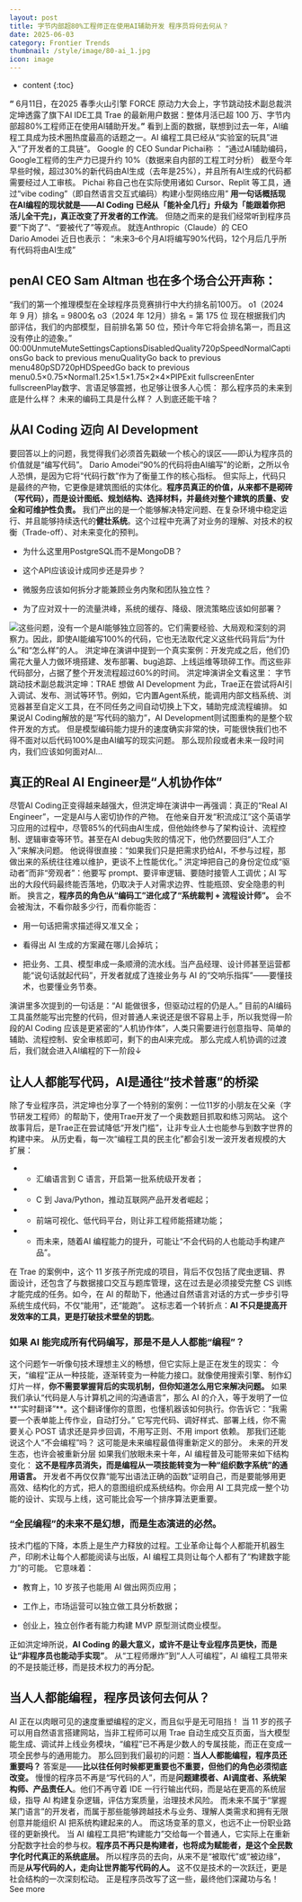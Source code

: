 ```yaml
---
layout: post
title: 字节内部超80%工程师正在使用AI辅助开发 程序员将何去何从？
date: 2025-06-03
category: Frontier Trends
thumbnail: /style/image/80-ai_1.jpg
icon: image
---
```

* content
{:toc}

**“** 6月11日，在2025 春季火山引擎 FORCE 原动力大会上，字节跳动技术副总裁洪定坤透露了旗下AI IDE工具 Trae 的最新用户数据：整体月活已超 100 万、字节内部超80%工程师正在使用AI辅助开发。**”**
看到上面的数据，联想到过去一年，AI编程工具成为技术圈热度最高的话题之一。AI 编程工具已经从“实验室的玩具”进入“了开发者的工具链”。
Google 的 CEO Sundar Pichai称 ：
“通过AI辅助编码，Google工程师的生产力已提升约 10%（数据来自内部的工程工时分析）
截至今年早些时候，超过30%的新代码由AI生成（去年是25%），并且所有AI生成的代码都需要经过人工审核。
Pichai 称自己也在实际使用诸如 Cursor、Replit 等工具，通过“vibe coding”（即自然语言交互式编码）构建小型网络应用”
**用一句话概括现在AI编程的现状就是——AI Coding 已经从「能补全几行」升级为「能跟着你把活儿全干完」，真正改变了开发者的工作流**。
但随之而来的是我们经常听到程序员要“下岗了”、“要被代了”等观点。
就连Anthropic（Claude）的 CEO Dario Amodei 近日也表示：
“未来3–6个月AI将编写90%代码，12个月后几乎所有代码将由AI生成”

## penAI CEO Sam Altman 也在多个场合公开声称：
“我们的第一个推理模型在全球程序员竞赛排行中大约排名前100万。
o1（2024 年 9 月）排名 = 9800名
o3（2024 年 12月）排名 = 第 175 位
现在根据我们内部评估，我们的内部模型，目前排名第 50 位，预计今年它将会排名第一，而且这没有停止的迹象。”
00:00UnmuteMuteSettingsCaptionsDisabledQuality720pSpeedNormalCaptionsGo back to previous menuQualityGo back to previous menu480pSD720pHDSpeedGo back to previous menu0.5×0.75×Normal1.25×1.5×1.75×2×4×PIPExit fullscreenEnter fullscreenPlay数字、言语足够震撼，也足够让很多人心慌：
那么程序员的未来到底是什么样？
未来的编码工具是什么样？
人到底还能干啥？

## 从AI Coding 迈向 AI Development
要回答以上的问题，我觉得我们必须首先戳破一个核心的误区——即认为程序员的价值就是“编写代码”。
Dario Amodei“90%的代码将由AI编写”的论断，之所以令人恐惧，是因为它将“代码行数”作为了衡量工作的核心指标。
但实际上，代码只是最终的产物，它更像是建筑图纸的实体化。**程序员真正的价值，从来都不是砌砖（写代码），而是设计图纸、规划结构、选择材料，并最终对整个建筑的质量、安全和可维护性负责。**
我们产出的是一个能够解决特定问题、在复杂环境中稳定运行、并且能够持续迭代的**健壮系统**。这个过程中充满了对业务的理解、对技术的权衡（Trade-off）、对未来变化的预判。

- 为什么这里用PostgreSQL而不是MongoDB？

- 这个API应该设计成同步还是异步？

- 微服务应该如何拆分才能兼顾业务内聚和团队独立性？

- 为了应对双十一的流量洪峰，系统的缓存、降级、限流策略应该如何部署？

![](https://assets-v2.circle.so/3leqq6sdh1jjhc0xr0fbn23189uc)这些问题，没有一个是AI能够独立回答的。它们需要经验、大局观和深刻的洞察力。因此，即使AI能编写100%的代码，它也无法取代定义这些代码背后“为什么”和“怎么样”的人。
洪定坤在演讲中提到一个真实案例：开发完成之后，他们仍需花大量人力做环境搭建、发布部署、bug追踪、上线运维等琐碎工作。而这些非代码部分，占据了整个开发流程超过60%的时间。
洪定坤演讲全文看这里：
字节跳动技术副总裁洪定坤：TRAE 想做 AI Development
为此，Trae正在尝试将AI引入调试、发布、测试等环节。例如，它内置Agent系统，能调用内部文档系统、浏览器甚至自定义工具，在不同任务之间自动切换上下文，辅助完成流程编排。
如果说AI Coding解放的是“写代码的脑力”，AI Development则试图重构的是整个软件开发的方式。
但是模型编码能力提升的速度确实非常的快，可能很快我们也不得不面对以后代码100%是由AI编写的现实问题。
那么现阶段或者未来一段时间内，我们应该如何面对AI...

## 真正的Real AI Engineer是“人机协作体”
尽管AI Coding正变得越来越强大，但洪定坤在演讲中一再强调：真正的“Real AI Engineer”，一定是AI与人密切协作的产物。
在他亲自开发“积流成江”这个英语学习应用的过程中，尽管85%的代码由AI生成，但他始终参与了架构设计、流程控制、逻辑审查等环节。甚至在AI debug失败的情况下，他仍然要回归“人工介入”来解决问题。
他说得很直接：“如果我们只是把需求扔给AI，不参与过程，那做出来的系统往往难以维护，更谈不上性能优化。”
洪定坤把自己的身份定位成“驱动者”而非“旁观者”：他要写 prompt、要评审逻辑、要随时接管人工调优；AI 写出的大段代码最终能否落地，仍取决于人对需求边界、性能瓶颈、安全隐患的判断。
换言之，**程序员的角色从“编码工”进化成了“系统裁判 + 流程设计师”。** 会不会被淘汰，不看你敲多少行，而看你能否：

- 用一句话把需求描述得又准又全；

- 看得出 AI 生成的方案藏在哪儿会掉坑；

- 把业务、工具、模型串成一条顺滑的流水线。当产品经理、设计师甚至运营都能“说句话就起代码”，开发者就成了连接业务与 AI 的“交响乐指挥”——要懂技术，也要懂业务节奏。

演讲里多次提到的一句话是：“AI 能做很多，但驱动过程的仍是人。”
目前的AI编码工具虽然能写出完整的代码，但对普通人来说还是很不容易上手，所以我觉得一阶段的AI Coding 应该是更紧密的“人机协作体”，人类只需要进行创意指导、简单的辅助、流程控制、安全审核即可，剩下的由AI来完成。
那么完成人机协调的过渡后，我们就会进入AI编程的下一阶段↓

## 让人人都能写代码，AI是通往“技术普惠”的桥梁
除了专业程序员，洪定坤也分享了一个特别的案例：一位11岁的小朋友在父亲（字节研发工程师）的帮助下，使用Trae开发了一个奥数题目抓取和练习网站。
这个故事背后，是Trae正在尝试降低“开发门槛”，让非专业人士也能参与到数字世界的构建中来。
从历史看，每一次“编程工具的民主化”都会引发一波开发者规模的大扩展：

- - 汇编语言到 C 语言，开启第一批系统级开发者；

- - C 到 Java/Python，推动互联网产品开发者崛起；

- - 前端可视化、低代码平台，则让非工程师能搭建功能；

- - 而未来，随着AI 编程能力的提升，可能让“不会代码的人也能动手构建产品”。

在 Trae 的案例中，这个 11 岁孩子所完成的项目，背后不仅包括了爬虫逻辑、界面设计，还包含了与数据接口交互与题库管理，这在过去是必须接受完整 CS 训练才能完成的任务。如今，在 AI 的帮助下，他通过自然语言对话的方式一步步引导系统生成代码，不仅“能用”，还“能跑”。
这标志着一个转折点：**AI 不只是提高开发效率的工具，更是打破技术壁垒的钥匙**。

### 如果 AI 能完成所有代码编写，那是不是人人都能“编程”？
这个问题乍一听像句技术理想主义的畅想，但它实际上是正在发生的现实：
今天，“编程”正从一种技能，逐渐转变为一种能力接口。就像使用搜索引擎、制作幻灯片一样，**你不需要掌握背后的实现机制，但你知道怎么用它来解决问题。**
如果我们承认“代码是人与计算机之间的沟通语言”，那么 AI 的介入，等于发明了一位**“实时翻译”**。这个翻译懂你的意图，也懂机器该如何执行。你告诉它：“我需要一个表单能上传作业，自动打分。” 它写完代码、调好样式、部署上线，你不需要关心 POST 请求还是异步回调，不用写正则、不用 import 依赖。
那我们还能说这个人“不会编程”吗？
这可能是未来编程最值得重新定义的部分。
未来的开发生态，也许会被重新分层
如果我们放眼未来十年，AI 编程普及可能带来如下结构变化：
**这不是程序员消失，而是编程从一项技能转变为一种“组织数字系统”的通用语言。**
开发者不再仅仅靠“能写出语法正确的函数”证明自己，而是要能够用更高效、结构化的方式，把人的意图组织成系统结构。你会用 AI 工具完成一整个功能的设计、实现与上线，这可能比会写一个排序算法更重要。

### “全民编程”的未来不是幻想，而是生态演进的必然。
技术门槛的下降，本质上是生产力释放的过程。工业革命让每个人都能开机器生产，印刷术让每个人都能阅读与出版，AI 编程工具则让每个人都有了“构建数字能力”的可能。
它意味着：

- 教育上，10 岁孩子也能用 AI 做出网页应用；

- 工作上，市场运营可以独立做工具分析数据；

- 创业上，独立创作者有能力构建 MVP 原型测试商业模型。

正如洪定坤所说，**AI Coding 的最大意义，或许不是让专业程序员更快，而是让“非程序员也能动手实现”**。
从“工程师爆炸”到“人人可编程”，AI 编程工具带来的不是技能迁移，而是技术权力的再分配。

## 当人人都能编程，程序员该何去何从？
AI 正在以肉眼可见的速度重塑编程的定义，而且似乎是无可阻挡！
当 11 岁的孩子可以用自然语言搭建网站，当非工程师可以用 Trae 自动生成交互页面，当大模型能生成、调试并上线业务模块，“编程”已不再是少数人的专属技能，而正在变成一项全民参与的通用能力。
那么回到我们最初的问题：**当人人都能编程，程序员还重要吗？**
答案是——**比以往任何时候都更重要也不重要，但他们的角色必须彻底改变。**
慢慢的程序员不再是“写代码的人”，而是**问题建模者、AI调度者、系统架构师、产品责任人**。他们不再守着 IDE 一行行输出代码，而是站在更高的系统层级，指导 AI 构建复杂逻辑，评估方案质量，治理技术风险。
而未来不属于“掌握某门语言”的开发者，而属于那些能够跨越技术与业务、理解人类需求和拥有无限创意并能组织 AI 把系统构建起来的人。
而这场变革的意义，也远不止一份职业路径的更新换代。
当 AI 编程工具把“构建能力”交给每一个普通人，它实际上在重新分配数字社会的参与权。**程序员不再只是构建者，也将成为赋能者，是这个全民数字化时代真正的系统底层。**
所以程序员的去向，从来不是“被取代”或“被边缘”，而是**从写代码的人，走向让世界能写代码的人。**
这不仅是技术的一次跃迁，更是社会结构的一次深刻松动。
正是程序员改写了这一些，最终他们深藏功与名！
See more